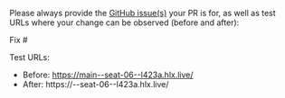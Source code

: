 Please always provide the [GitHub issue(s)](../issues) your PR is for, as well as test URLs where your change can be observed (before and after):

Fix #<gh-issue-id>

Test URLs:
- Before: https://main--seat-06--l423a.hlx.live/
- After: https://<branch>--seat-06--l423a.hlx.live/

